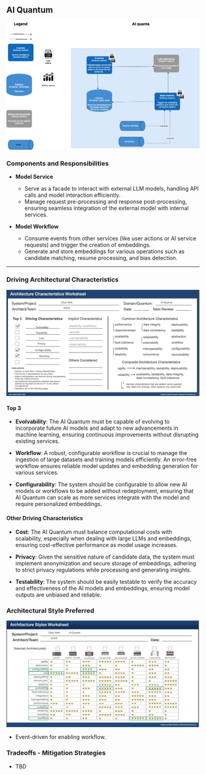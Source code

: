## AI Quantum

![Image](/assets/C2_AI_quanta.jpg)

### Components and Responsibilities

- **Model Service**
    - Serve as a facade to interact with external LLM models, handling API calls and model interaction efficiently.
    - Manage request pre-processing and response post-processing, ensuring seamless integration of the external model with internal services.

- **Model Workflow**
    - Consume events from other services (like user actions or AI service requests) and trigger the creation of embeddings.
    -   Generate and store embeddings for various operations such as candidate matching, resume processing, and bias detection.

---

### Driving Architectural Characteristics

![Image](/assets/ai-arch-char-worksheet.png)

#### Top 3

- **Evolvability**: The AI Quantum must be capable of evolving to incorporate future AI models and adapt to new advancements in machine learning, ensuring continuous improvements without disrupting existing services.

- **Workflow**: A robust, configurable workflow is crucial to manage the ingestion of large datasets and training models efficiently. An error-free workflow ensures reliable model updates and embedding generation for various services.

- **Configurability**: The system should be configurable to allow new AI models or workflows to be added without redeployment, ensuring that AI Quantum can scale as more services integrate with the model and require personalized embeddings.

#### Other Driving Characteristics

- **Cost**: The AI Quantum must balance computational costs with scalability, especially when dealing with large LLMs and embeddings, ensuring cost-effective performance as model usage increases.

- **Privacy**: Given the sensitive nature of candidate data, the system must implement anonymization and secure storage of embeddings, adhering to strict privacy regulations while processing and generating insights.

- **Testability**: The system should be easily testable to verify the accuracy and effectiveness of the AI models and embeddings, ensuring model outputs are unbiased and reliable.

### Architectural Style Preferred

![Image](/assets/ai-arch-style-worksheet.png)

- Event-driven for enabling workflow.

### Tradeoffs - Mitigation Strategies

- TBD
